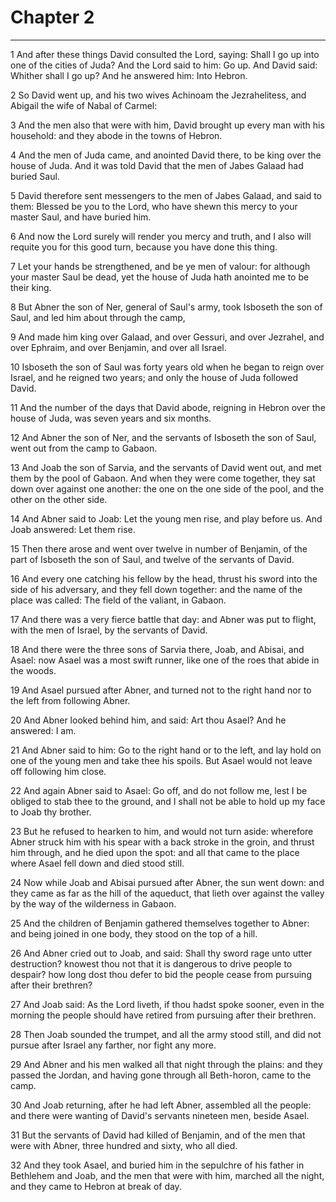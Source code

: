 # Chapter 2

***

1 And after these things David consulted the Lord, saying: Shall I go up into one of the cities of Juda? And the Lord said to him: Go up. And David said: Whither shall I go up? And he answered him: Into Hebron.

2 So David went up, and his two wives Achinoam the Jezrahelitess, and Abigail the wife of Nabal of Carmel:

3 And the men also that were with him, David brought up every man with his household: and they abode in the towns of Hebron.

4 And the men of Juda came, and anointed David there, to be king over the house of Juda. And it was told David that the men of Jabes Galaad had buried Saul.

5 David therefore sent messengers to the men of Jabes Galaad, and said to them: Blessed be you to the Lord, who have shewn this mercy to your master Saul, and have buried him.

6 And now the Lord surely will render you mercy and truth, and I also will requite you for this good turn, because you have done this thing.

7 Let your hands be strengthened, and be ye men of valour: for although your master Saul be dead, yet the house of Juda hath anointed me to be their king.

8 But Abner the son of Ner, general of Saul's army, took Isboseth the son of Saul, and led him about through the camp,

9 And made him king over Galaad, and over Gessuri, and over Jezrahel, and over Ephraim, and over Benjamin, and over all Israel.

10 Isboseth the son of Saul was forty years old when he began to reign over Israel, and he reigned two years; and only the house of Juda followed David.

11 And the number of the days that David abode, reigning in Hebron over the house of Juda, was seven years and six months.

12 And Abner the son of Ner, and the servants of Isboseth the son of Saul, went out from the camp to Gabaon.

13 And Joab the son of Sarvia, and the servants of David went out, and met them by the pool of Gabaon. And when they were come together, they sat down over against one another: the one on the one side of the pool, and the other on the other side.

14 And Abner said to Joab: Let the young men rise, and play before us. And Joab answered: Let them rise.

15 Then there arose and went over twelve in number of Benjamin, of the part of Isboseth the son of Saul, and twelve of the servants of David.

16 And every one catching his fellow by the head, thrust his sword into the side of his adversary, and they fell down together: and the name of the place was called: The field of the valiant, in Gabaon.

17 And there was a very fierce battle that day: and Abner was put to flight, with the men of Israel, by the servants of David.

18 And there were the three sons of Sarvia there, Joab, and Abisai, and Asael: now Asael was a most swift runner, like one of the roes that abide in the woods.

19 And Asael pursued after Abner, and turned not to the right hand nor to the left from following Abner.

20 And Abner looked behind him, and said: Art thou Asael? And he answered: I am.

21 And Abner said to him: Go to the right hand or to the left, and lay hold on one of the young men and take thee his spoils. But Asael would not leave off following him close.

22 And again Abner said to Asael: Go off, and do not follow me, lest I be obliged to stab thee to the ground, and I shall not be able to hold up my face to Joab thy brother.

23 But he refused to hearken to him, and would not turn aside: wherefore Abner struck him with his spear with a back stroke in the groin, and thrust him through, and he died upon the spot: and all that came to the place where Asael fell down and died stood still.

24 Now while Joab and Abisai pursued after Abner, the sun went down: and they came as far as the hill of the aqueduct, that lieth over against the valley by the way of the wilderness in Gabaon.

25 And the children of Benjamin gathered themselves together to Abner: and being joined in one body, they stood on the top of a hill.

26 And Abner cried out to Joab, and said: Shall thy sword rage unto utter destruction? knowest thou not that it is dangerous to drive people to despair? how long dost thou defer to bid the people cease from pursuing after their brethren?

27 And Joab said: As the Lord liveth, if thou hadst spoke sooner, even in the morning the people should have retired from pursuing after their brethren.

28 Then Joab sounded the trumpet, and all the army stood still, and did not pursue after Israel any farther, nor fight any more.

29 And Abner and his men walked all that night through the plains: and they passed the Jordan, and having gone through all Beth-horon, came to the camp.

30 And Joab returning, after he had left Abner, assembled all the people: and there were wanting of David's servants nineteen men, beside Asael.

31 But the servants of David had killed of Benjamin, and of the men that were with Abner, three hundred and sixty, who all died.

32 And they took Asael, and buried him in the sepulchre of his father in Bethlehem and Joab, and the men that were with him, marched all the night, and they came to Hebron at break of day.

